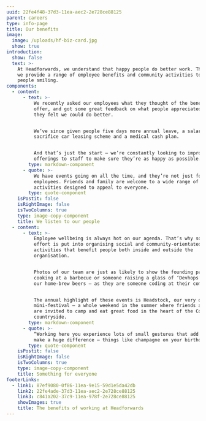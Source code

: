 ```yaml
---
uuid: 22fe4f48-37d3-11ea-aec2-2e728ce88125
parent: careers
type: info-page
title: Our benefits
image:
  image: /uploads/hf-biz-card.jpg
  show: true
introduction:
  show: false
  text: >-
    At Headforwards, we understand that happy people do better work. That’s why
    we provide a range of employee benefits and community activities to keep
    people smiling.
components:
  - content:
      - text: >-
          We recently asked our employees what they thought of the benefits we
          offer, and got some great feedback on what people appreciated and what
          they felt we could do better. 


          We’ve since given people five days more annual leave, a salary
          sacrifice car leasing scheme and a medical cash plan. 


          And that’s just the start – we’re constantly looking to improve our
          offerings to staff to make sure they’re as happy as possible.
        type: markdown-component
      - quote: >-
          We have events going on all the time, and they’re not just for
          employees. Friends and family are welcome to a wide range of
          activities designed to appeal to everyone.
        type: quote-component
    isPostit: false
    isRightImage: false
    isTwoColumns: true
    type: image-copy-component
    title: We listen to our people
  - content:
      - text: >-
          Employee wellbeing is always hot on our agenda. That’s why so much
          effort is put into organising social and community-orientated
          activities that benefit people both inside and outside the
          organisation.


          Photos of our team are just as likely to show the founding partners
          cooking at a barbecue or someone raising a glass of ‘Devhops’ – one of
          our home-brew beers – as they are someone coding at their computer.


          The annual highlight of these events is Headstock, our very own
          mini-festival – a whole weekend in the summer where friends and family
          are invited to camp and eat great food in the heart of the Cornish
          countryside.
        type: markdown-component
      - quote: >-
          “Working here you experience lots of small gestures that add up to
          make a huge difference – things like champagne on your birthday.
        type: quote-component
    isPostit: false
    isRightImage: false
    isTwoColumns: true
    type: image-copy-component
    title: Something for everyone
footerLinks:
  - link1: 87ef9080-0f86-11ea-9e15-59d1e5da42db
    link2: 22fe4ade-37d3-11ea-aec2-2e728ce88125
    link3: c841a202-37c9-11ea-978f-2e728ce88125
    showImages: true
    title: The benefits of working at Headforwards
---
```


